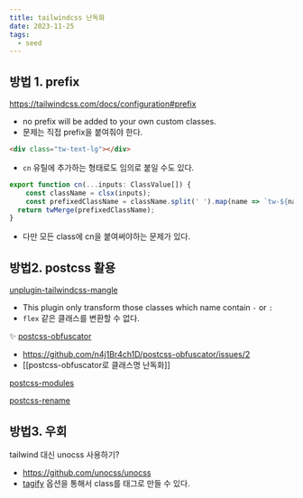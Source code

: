 ```yaml
---
title: tailwindcss 난독화
date: 2023-11-25
tags:
  - seed
---
```


## 방법 1. prefix
https://tailwindcss.com/docs/configuration#prefix
- no prefix will be added to your own custom classes.
- 문제는 직접 prefix을 붙여줘야 한다.
```html
<div class="tw-text-lg"></div>
```
- `cn` 유틸에 추가하는 형태로도 임의로 붙일 수도 있다.
```js
export function cn(...inputs: ClassValue[]) {
	const className = clsx(inputs);
	const prefixedClassName = className.split(' ').map(name => `tw-${name}`).join(' ');
  return twMerge(prefixedClassName);
}
```
- 다만 모든 class에 cn을 붙여써야하는 문제가 있다.


## 방법2. postcss 활용
[unplugin-tailwindcss-mangle](https://github.com/sonofmagic/tailwindcss-mangle/tree/main/packages/unplugin-tailwindcss-mangle)
- This plugin only transform those classes which name contain `-` or `:`
- `flex` 같은 클래스를 변환할 수 없다.

✨ [postcss-obfuscator](https://github.com/n4j1Br4ch1D/postcss-obfuscator) 
- https://github.com/n4j1Br4ch1D/postcss-obfuscator/issues/2
- [[postcss-obfuscator로 클래스명 난독화]]

[postcss-modules](https://github.com/madyankin/postcss-modules)

[postcss-rename](https://github.com/google/postcss-rename#usage)


## 방법3. 우회
tailwind 대신 unocss 사용하기?
- https://github.com/unocss/unocss
- [tagify](https://unocss.dev/presets/tagify) 옵션을 통해서 class를 태그로 만들 수 있다.
